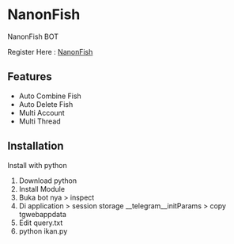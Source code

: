 
# NanonFish 
NanonFish BOT

Register Here : [NanonFish](https://t.me/NanonFishBot/NanonFish?startapp=aW52aXRlQ29kZT1tZHBjeGg1Yw)


## Features

  - Auto Combine Fish
  - Auto Delete Fish
  - Multi Account
  - Multi Thread



## Installation

Install with python

1. Download python
2. Install Module
3. Buka bot nya > inspect
4. Di application > session storage __telegram__initParams > copy tgwebappdata
5. Edit query.txt
6. python ikan.py

